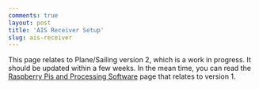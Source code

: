 ```yaml
---
comments: true
layout: post
title: 'AIS Receiver Setup'
slug: ais-receiver
---
```


<div class="notes"><p>This page relates to Plane/Sailing version 2, which is a work in progress. It should be updated within a few weeks. In the mean time, you can read the <a href="/hardware/planesailing/raspberry-pis-and-processing-software/">Raspberry Pis and Processing Software</a> page that relates to version 1.</p></div>